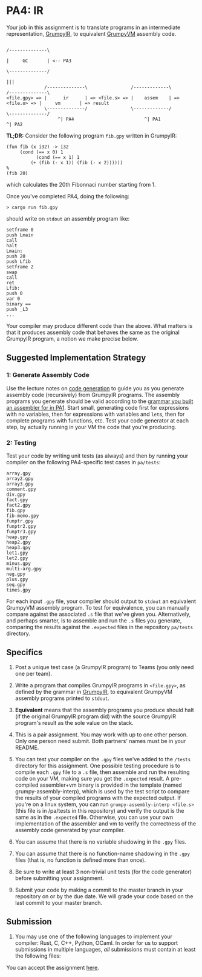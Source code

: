 # PA4: IR

Your job in this assignment is to translate programs in an intermediate representation, [GrumpyIR](../doc/ir.md), to equivalent [GrumpyVM](../doc/vm.md) assembly code.

```
                                                                             /--------------\
                                                                             |     GC       | <-- PA3
                                                                             \--------------/
                                                                                   |||
              /--------------\                /-------------\                /--------------\
<file.gpy> => |      ir      | => <file.s> => |    assem    | => <file.o> => |     vm       | => result
              \--------------/                \-------------/                \--------------/
                   ^| PA4                          ^| PA1                         ^| PA2
```

**TL;DR:** Consider the following program `fib.gpy` written in GrumpyIR:

```
(fun fib (x i32) -> i32
     (cond (== x 0) 1
           (cond (== x 1) 1
	   	 (+ (fib (- x 1)) (fib (- x 2))))))		 
%
(fib 20)
```

which calculates the 20th Fibonnaci number starting from 1.

Once you've completed PA4, doing the following:

```
> cargo run fib.gpy
```

should write on `stdout` an assembly program like:

```
setframe 0
push Lmain
call
halt
Lmain:
push 20
push Lfib
setframe 2
swap
call
ret
Lfib:
push 0
var 0
binary ==
push _L3
...
```

Your compiler may produce different code than the above. What matters is that it produces assembly code that behaves the same as the original GrumpyIR program, a notion we make precise below. 

## Suggested Implementation Strategy

### 1: Generate Assembly Code

Use the lecture notes on [code generation](../doc/codegen.md) to guide you as you generate assembly code (recursively) from GrumpyIR programs. The assembly programs you generate should be valid according to the [grammar you built an assembler for in PA1](1.md). Start small, generating code first for expressions with no variables, then for expressions with variables and `let`s, then for complete programs with functions, etc. Test your code generator at each step, by actually running in your VM the code that you're producing.

### 2: Testing 

Test your code by writing unit tests (as always) and then by running your compiler on the following PA4-specific test cases in `pa/tests`: 

```
array.gpy
array2.gpy
array3.gpy
comment.gpy
div.gpy
fact.gpy
fact2.gpy
fib.gpy
fib-memo.gpy
funptr.gpy
funptr2.gpy
funptr3.gpy
heap.gpy
heap2.gpy
heap3.gpy
let1.gpy
let2.gpy
minus.gpy
multi-arg.gpy
neg.gpy
plus.gpy
seq.gpy
times.gpy
```

For each input `.gpy` file, your compiler should output to `stdout` an equivalent GrumpyVM assembly program. To test for equivalence, you can manually compare against the associated `.s` file that we've given you. Alternatively, and perhaps smarter, is to assemble and run the `.s` files you generate, comparing the results against the `.expected` files in the repository `pa/tests` directory. 

## Specifics

1. Post a unique test case (a GrumpyIR program) to Teams (you only need one per team).

2. Write a program that compiles GrumpyIR programs in `<file.gpy>`, as defined by the grammar in [GrumpyIR](../doc/ir.md), to equivalent GrumpyVM assembly programs printed to `stdout`.

3. **Equivalent** means that the assembly programs you produce should halt (if the original GrumpyIR program did) with the source GrumpyIR program's result as the sole value on the stack.

4. This is a pair assignment. You may work with up to one other person. Only one person need submit. Both partners' names must be in your README.

5. You can test your compiler on the `.gpy` files we've added to the `/tests` directory for this assignment. One possible testing procedure is to compile each `.gpy` file to a `.s` file, then assemble and run the resulting code on your VM, making sure you get the `.expected` result. A pre-compiled assembler+vm binary is provided in the template (named grumpy-assembly-interp), which is used by the test script to compare the results of your compiled programs with the expected output. If you're on a linux system, you can run `grumpy-assembly-interp <file.s>` (this file is in /pa/tests in this repository) and verify the output is the same as in the `.expected` file. Otherwise, you can use your own implementation of the assembler and vm to verify the correctness of the assembly code generated by your compiler.

6. You can assume that there is no variable shadowing in the `.gpy` files.

7. You can assume that there is no function-name shadowing in the `.gpy` files (that is, no function is defined more than once).

8. Be sure to write at least 3 non-trivial unit tests (for the code generator) before submitting your assignment.

9. Submit your code by making a commit to the master branch in your repository on or by the due date. We will grade your code based on the last commit to your master branch.

## Submission

1. You may use one of the following languages to implement your compiler: Rust, C, C++, Python, OCaml. In order for us to support submissions in multiple languages, *all* submissions must contain at least the following files:
   
You can accept the assignment [here](https://classroom.github.com/a/dKg82lx4).
